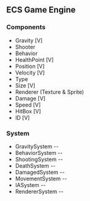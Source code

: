## ECS Game Engine

### Components

- Gravity [V]
- Shooter
- Behavior
- HealthPoint [V]
- Position [V]
- Velocity [V]
- Type
- Size [V]
- Renderer (Texture & Sprite)
- Damage [V]
- Speed [V]
- HitBox [V]
- ID [V]

### System

- GravitySystem -<Advanced>-
- BehaviorSystem -<Advanced>-
- ShootingSystem -<Basic>-
- DeathSystem -<Basic>-
- DamagedSystem -<Basic>-
- MovementSystem -<Basic>-
- IASystem -<Basic>-
- RendererSystem -<Basic>-
